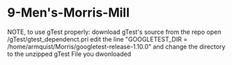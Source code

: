 # 9-Men's-Morris-Mill
NOTE, to use gTest properly: 
download gTest's source from the repo 
open /gTest/gtest_dependenct.pri
edit the line "GOOGLETEST_DIR = /home/armquist/Morris/googletest-release-1.10.0" and change the directory to the unzipped gTest File you dwonloaded
